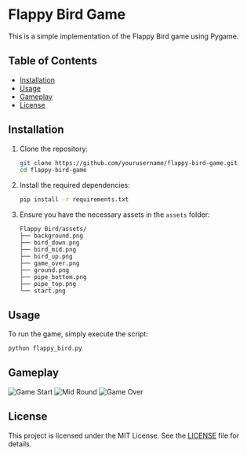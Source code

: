 # Flappy Bird Game

This is a simple implementation of the Flappy Bird game using Pygame.

## Table of Contents
- [Installation](#installation)
- [Usage](#usage)
- [Gameplay](#gameplay)
- [License](#license)

## Installation

1. Clone the repository:
    ```sh
    git clone https://github.com/yourusername/flappy-bird-game.git
    cd flappy-bird-game
    ```

2. Install the required dependencies:
    ```sh
    pip install -r requirements.txt
    ```

3. Ensure you have the necessary assets in the `assets` folder:
    ```
    Flappy Bird/assets/
    ├── background.png
    ├── bird_down.png
    ├── bird_mid.png
    ├── bird_up.png
    ├── game_over.png
    ├── ground.png
    ├── pipe_bottom.png
    ├── pipe_top.png
    └── start.png
    ```
    



## Usage

To run the game, simply execute the script:
```sh
python flappy_bird.py
```
## Gameplay
![Game Start](https://github.com/user-attachments/assets/b5dbfe29-3e0f-4c26-bb65-1e05b51bd7b1)
![Mid Round](https://github.com/user-attachments/assets/bc9ae13b-d650-4d2a-94fc-847b39f79065)
![Game Over](https://github.com/user-attachments/assets/4c2f50ed-3e30-48c6-9a18-f2008d6a0f96)

## License

This project is licensed under the MIT License. See the [LICENSE](LICENSE) file for details.
